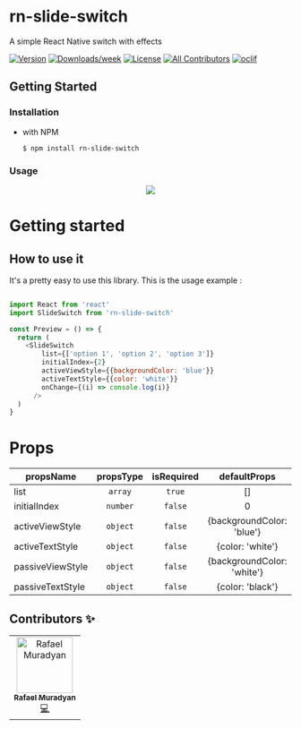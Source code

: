 # rn-slide-switch

A simple React Native switch with effects

[![Version](https://img.shields.io/npm/v/open-source-npm-package-template.svg)](https://www.npmjs.com/package/rn-slide-switch)
[![Downloads/week](https://img.shields.io/npm/dw/open-source-npm-package-template.svg)](https://www.npmjs.com/package/rn-slide-switch)
[![License](https://img.shields.io/npm/l/open-source-npm-package-template.svg)](https://github.com/iamrafo/rn-slide-switch/blob/master/package.json)
[![All Contributors](https://img.shields.io/badge/all_contributors-1-orange.svg?style=flat)](#contributors)
[![oclif](https://img.shields.io/badge/cli-oclif-brightgreen.svg)](https://oclif.io)

## Getting Started

### Installation

- with NPM
  
  ```$ npm install rn-slide-switch```

### Usage

<!-- usage --->

<p align="center">
    <img src="https://i.imgur.com/91tu3hz.gif" />
</p>

# Getting started

## How to use it
It's a pretty easy to use this library. This is the usage example :
```javascript

import React from 'react'
import SlideSwitch from 'rn-slide-switch'

const Preview = () => {
  return (
    <SlideSwitch 
        list={['option 1', 'option 2', 'option 3']} 
        initialIndex={2}
        activeViewStyle={{backgroundColor: 'blue'}} 
        activeTextStyle={{color: 'white'}}
        onChange={(i) => console.log(i)}
      />
  )
}

```

# Props
| propsName | propsType | isRequired | defaultProps |
| --------- | :-------: | :--------: | :----------: |
| list | `array` | `true` | [] |
| initialIndex | `number` | `false` | 0 |
| activeViewStyle | `object` | `false` | {backgroundColor: 'blue'} |
| activeTextStyle | `object` | `false` | {color: 'white'} |
| passiveViewStyle | `object` | `false` | {backgroundColor: 'white'} |
| passiveTextStyle | `object` | `false` | {color: 'black'} |

## Contributors ✨

<table>
  <tr>
    <td align="center"><a href="https://github.com/iamrafo"><img src="https://avatars3.githubusercontent.com/u/33260974?s=460&u=ca2b0f7882cdba1d90481ae471301b95181289d7&v=4" width="100px;" alt="Rafael Muradyan"/><br /><sub><b>Rafael Muradyan</b></sub></a><br /><a href="https://github.com/iamrafo" title="Code">💻</a></td>
  </tr>
</table>
